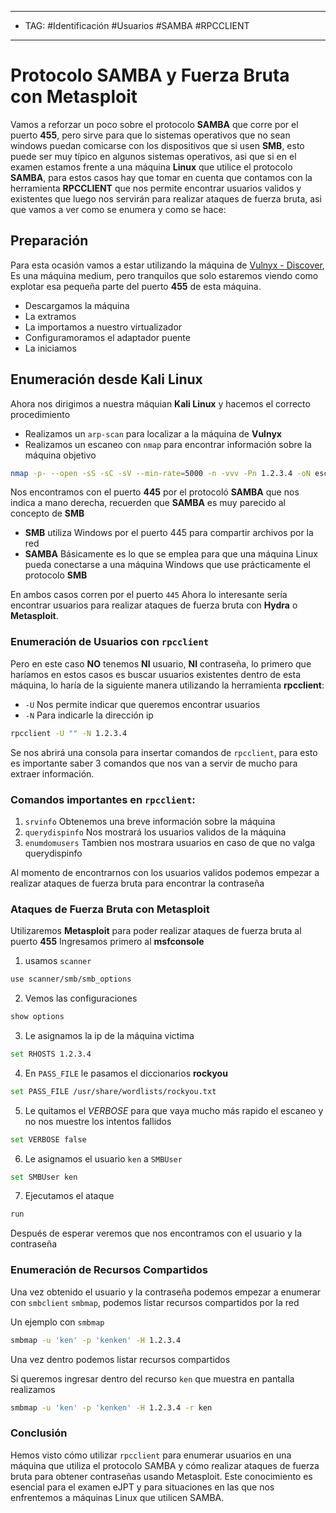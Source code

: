 
---
- TAG: #Identificación #Usuarios #SAMBA #RPCCLIENT
-----

# Protocolo SAMBA y Fuerza Bruta con Metasploit

Vamos a reforzar un poco sobre el protocolo **SAMBA** que corre por el puerto **455**, pero sirve para que lo sistemas operativos que no sean windows puedan comicarse con los dispositivos que si usen **SMB**, esto puede ser muy típico en algunos sistemas operativos, asi que si en el examen estamos frente a una máquina **Linux** que utilice el protocolo **SAMBA**, para estos casos hay que tomar en cuenta que contamos con la herramienta **RPCCLIENT** que nos permite encontrar usuarios validos y existentes que luego nos servirán para realizar ataques de fuerza bruta, asi que vamos a ver como se enumera y como se hace:

## Preparación

Para esta ocasión vamos a estar utilizando la máquina de [Vulnyx - Discover](https://vulnyx.com/#discover), Es una máquina medium, pero tranquilos que solo estaremos viendo como explotar esa pequeña parte del puerto **455** de esta máquina.

- Descargamos la máquina
- La extramos
- La importamos a nuestro virtualizador
- Configuramoramos el adaptador puente
- La iniciamos 

## Enumeración desde Kali Linux

Ahora nos dirigimos a nuestra máquian **Kali Linux** y hacemos el correcto procedimiento

- Realizamos un `arp-scan` para localizar a la máquina de **Vulnyx**
- Realizamos un escaneo con `nmap` para encontrar información sobre la máquina objetivo
```bash
nmap -p- --open -sS -sC -sV --min-rate=5000 -n -vvv -Pn 1.2.3.4 -oN escaneo
```

Nos encontramos con el puerto **445** por el protocoló **SAMBA** que nos indica a mano derecha, recuerden que **SAMBA** es muy parecido al concepto de **SMB**
- **SMB** utiliza Windows por el puerto 445 para compartir archivos por la red 
- **SAMBA** Básicamente es lo que se emplea para que una máquina Linux pueda conectarse a una máquina Windows que use prácticamente el protocolo **SMB** 

En ambos casos corren por el puerto `445`
Ahora lo interesante sería encontrar usuarios para realizar ataques de fuerza bruta con **Hydra** o **Metasploit**.
### Enumeración de Usuarios con `rpcclient`

Pero en este caso **NO** tenemos **NI** usuario, **NI** contraseña, lo primero que haríamos en estos casos es buscar usuarios existentes dentro de esta máquina, lo haría de la siguiente manera utilizando la herramienta **rpcclient**:

- `-U` Nos permite indicar que queremos encontrar usuarios
- `-N` Para indicarle la dirección ip

```bash
rpcclient -U "" -N 1.2.3.4
```

Se nos abrirá una consola para insertar comandos de `rpcclient`, para esto es importante saber 3 comandos que nos van a servir de mucho para extraer información.

### Comandos importantes en `rpcclient`:

1. `srvinfo` Obtenemos una breve información sobre la máquina 
2. `querydispinfo` Nos mostrará los usuarios validos de la máquina 
3. `enumdomusers` Tambien nos mostrara usuarios en caso de que no valga querydispinfo

Al momento de encontrarnos con los usuarios validos podemos empezar a realizar ataques de fuerza bruta para encontrar la contraseña 

### Ataques de Fuerza Bruta con Metasploit

Utilizaremos **Metasploit** para poder realizar ataques de fuerza bruta al puerto **455**
Ingresamos primero al **msfconsole**

1. usamos `scanner`
```bash
use scanner/smb/smb_options
```

2. Vemos las configuraciones
```bash
show options
```

3. Le asignamos la ip de la máquina victima 
```bash
set RHOSTS 1.2.3.4
```

4. En  `PASS_FILE` le pasamos el diccionarios **rockyou**
```bash
set PASS_FILE /usr/share/wordlists/rockyou.txt
```

5. Le quitamos el *VERBOSE* para que vaya mucho más rapido el escaneo y no nos muestre los intentos fallidos
```bash
set VERBOSE false
```

6. Le asignamos el usuario `ken` a `SMBUser`
```bash
set SMBUser ken
```

7. Ejecutamos el ataque 
```bash
run
```

Después de esperar veremos que nos encontramos con el usuario y la contraseña

### Enumeración de Recursos Compartidos

Una vez obtenido el usuario y la contraseña podemos empezar a enumerar con `smbclient` `smbmap`, podemos listar recursos compartidos por la red 

Un ejemplo con `smbmap`

```bash
smbmap -u 'ken' -p 'kenken' -H 1.2.3.4
```

Una vez dentro podemos listar recursos compartidos 

Si queremos ingresar dentro del recurso `ken` que muestra en pantalla realizamos 
```bash
smbmap -u 'ken' -p 'kenken' -H 1.2.3.4 -r ken
```

### Conclusión

Hemos visto cómo utilizar `rpcclient` para enumerar usuarios en una máquina que utiliza el protocolo SAMBA y cómo realizar ataques de fuerza bruta para obtener contraseñas usando Metasploit. Este conocimiento es esencial para el examen eJPT y para situaciones en las que nos enfrentemos a máquinas Linux que utilicen SAMBA.

